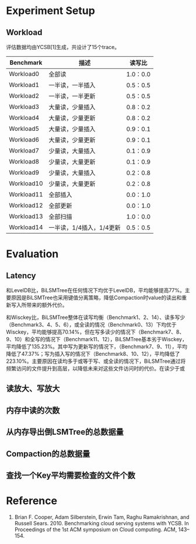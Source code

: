 # Experiment Setup

## Workload

评估数据均由YCSB[1]生成，共设计了15个trace。

| Benchmark  | 描述                     | 读写比   |
| ---------- | ------------------------ | -------- |
| Workload0  | 全部读                   | 1.0：0.0 |
| Workload1  | 一半读，一半插入         | 0.5：0.5 |
| Workload2  | 一半读，一半更新         | 0.5：0.5 |
| Workload3  | 大量读，少量插入         | 0.8：0.2 |
| Workload4  | 大量读，少量更新         | 0.8：0.2 |
| Workload5  | 大量读，少量插入         | 0.9：0.1 |
| Workload6  | 大量读，少量更新         | 0.9：0.1 |
| Workload7  | 少量读，大量插入         | 0.1：0.9 |
| Workload8  | 少量读，大量更新         | 0.1：0.9 |
| Workload9  | 少量读，大量插入         | 0.2：0.8 |
| Workload10 | 少量读，大量更新         | 0.2：0.8 |
| Workload11 | 全部插入                 | 0.0：1.0 |
| Workload12 | 全部更新                 | 0.0：1.0 |
| Workload13 | 全部扫描                 | 1.0：0.0 |
| Workload14 | 一半读，1/4插入，1/4更新 | 0.5：0.5 |

# Evaluation

## Latency

和LevelDB比，BiLSMTree在任何情况下均优于LevelDB，平均能够提高77%。主要原因是BiLSMTree也采用键值分离策略，降低Compaction时value的读出和重新写入所带来的额外代价。

和Wisckey比，BiLSMTree整体在读写均衡（Benchmark1、2、14）、读多写少（Benchmark3、4、5、6），或全读的情况（Benchmark0、13）下均优于Wisckey，平均能够提高70.14%，但在写多读少的情况下（Benchmark7、8、9、10）和全写的情况下（Benchmark11、12），BiLSMTree基本劣于Wisckey，平均降低了135.23%。其中写为更新写的情况下，（Benchmark7、9、11），平均降低了47.37%；写为插入写的情况下（Benchmark8、10、12），平均降低了223.10%。主要原因在读均多于或等于写、或全读的情况下，BiLSMTree通过将频繁访问的文件提升到高层，以降低未来对这些文件访问时的代价。在读少于或

## 读放大、写放大

## 内存中读的次数

## 从内存导出倒LSMTree的总数据量

## Compaction的总数据量

## 查找一个Key平均需要检查的文件个数

 

# Reference

1. Brian F. Cooper, Adam Silberstein, Erwin Tam, Raghu Ramakrishnan, and Russell Sears. 2010. Benchmarking cloud serving systems with YCSB. In Proceedings of the 1st ACM symposium on Cloud computing. ACM, 143–154. 